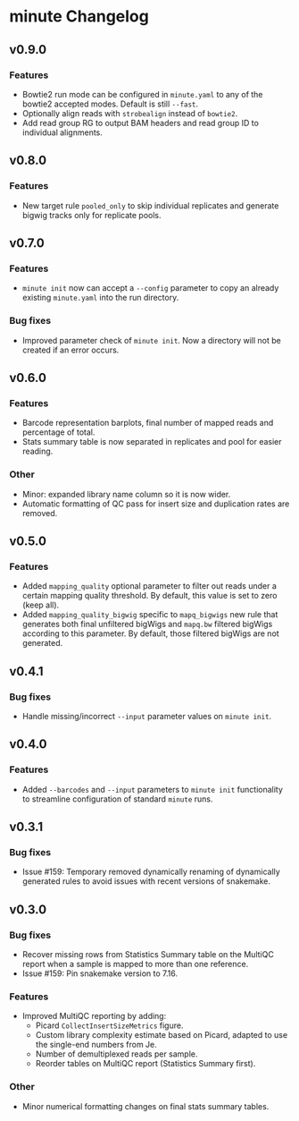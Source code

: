 # minute Changelog

## v0.9.0

### Features

* Bowtie2 run mode can be configured in `minute.yaml` to any of the bowtie2 
accepted modes. Default is still `--fast`.
* Optionally align reads with `strobealign` instead of `bowtie2`.
* Add read group RG to output BAM headers and read group ID to individual
alignments.

## v0.8.0

### Features

* New target rule `pooled_only` to skip individual replicates and generate 
bigwig tracks only for replicate pools.

## v0.7.0

### Features

* `minute init` now can accept a `--config` parameter to copy an already
existing `minute.yaml` into the run directory.

### Bug fixes

* Improved parameter check of `minute init`. Now a directory will not be created
if an error occurs.

## v0.6.0

### Features

* Barcode representation barplots, final number of mapped reads and percentage
of total.
* Stats summary table is now separated in replicates and pool for easier reading.

### Other
* Minor: expanded library name column so it is now wider.
* Automatic formatting of QC pass for insert size and duplication rates are 
removed.

## v0.5.0

### Features

* Added `mapping_quality` optional parameter to filter out reads under a certain
mapping quality threshold. By default, this value is set to zero (keep all).
* Added `mapping_quality_bigwig` specific to `mapq_bigwigs` new rule that
generates both final unfiltered bigWigs and `mapq.bw` filtered bigWigs according
to this parameter. By default, those filtered bigWigs are not generated.

## v0.4.1

### Bug fixes

* Handle missing/incorrect `--input` parameter values on `minute init`.

## v0.4.0

### Features

* Added `--barcodes` and `--input` parameters to `minute init` functionality to
streamline configuration of standard `minute` runs.

## v0.3.1

### Bug fixes

* Issue #159: Temporary removed dynamically renaming of dynamically generated
rules to avoid issues with recent versions of snakemake.

## v0.3.0

### Bug fixes

* Recover missing rows from Statistics Summary table on the MultiQC report when
a sample is mapped to more than one reference.
* Issue #159: Pin snakemake version to 7.16. 

### Features

* Improved MultiQC reporting by adding:
	- Picard `CollectInsertSizeMetrics` figure.
	- Custom library complexity estimate based on Picard, adapted to use the
	single-end numbers from Je.
	- Number of demultiplexed reads per sample.
	- Reorder tables on MultiQC report (Statistics Summary first).

### Other

* Minor numerical formatting changes on final stats summary tables.
